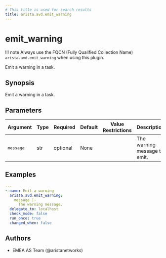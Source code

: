 ```yaml
---
# This title is used for search results
title: arista.avd.emit_warning
---
```

<!--
  ~ Copyright (c) 2023-2024 Arista Networks, Inc.
  ~ Use of this source code is governed by the Apache License 2.0
  ~ that can be found in the LICENSE file.
  -->

# emit_warning

!!! note
    Always use the FQCN (Fully Qualified Collection Name) `arista.avd.emit_warning` when using this plugin.

Emit a warning in a task.

## Synopsis

Emit a warning in a task.

## Parameters

| Argument | Type | Required | Default | Value Restrictions | Description |
| -------- | ---- | -------- | ------- | ------------------ | ----------- |
| <samp>message</samp> | str | optional | None |  | The warning message to emit. |

## Examples

```yaml
---
- name: Enit a warning
  arista.avd.emit_warning:
    message |-
      The warning message.
  delegate_to: localhost
  check_mode: false
  run_once: true
  changed_when: false
```

## Authors

- EMEA AS Team (@aristanetworks)
